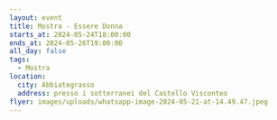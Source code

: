 ```yaml
---
layout: event
title: Mostra - Essere Donna
starts_at: 2024-05-24T18:00:00
ends_at: 2024-05-26T19:00:00
all_day: false
tags:
  - Mostra
location:
  city: Abbiategrasso
  address: presso i sotterranei del Castello Visconteo
flyer: images/uploads/whatsapp-image-2024-05-21-at-14.49.47.jpeg
---
```

